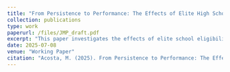 ```yaml
---
title: "From Persistence to Performance: The Effects of Elite High Schools on Retaking and Testing"
collection: publications
type: work
paperurl: /files/JMP_draft.pdf
excerpt: "This paper investigates the effects of elite school eligibility on retake probability and effort in the context of the centralized admission system in Mexico's metropolitan area, where upper secondary schools predominantly use entrance exam test scores to determine student admissions. Notably, elite high schools require an additional criterion: a middle school GPA of at least 7 out of 10. Using this policy rule, I employ regression discontinuity estimates comparing students that are eligible and ineligible to attend elite schools. I find that eligible students are more likely to retake the entrance exam and perform better. In addition, their families increase spending on private preparatory courses, and they do not show significant differences, with respect to ineligible students, in self-reported anxiety, aggression, depression, or attention indicators."
date: 2025-07-08
venue: "Working Paper"
citation: "Acosta, M. (2025). From Persistence to Performance: The Effects of Elite High Schools on Retaking and Testing. Draft manuscript."
---
```


